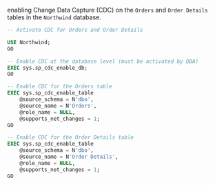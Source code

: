 enabling Change Data Capture (CDC) on the `Orders` and `Order Details` tables in the `Northwind` database.

```sql
-- Activate CDC for Orders and Order Details

USE Northwind;
GO

-- Enable CDC at the database level (must be activated by DBA)
EXEC sys.sp_cdc_enable_db;
GO

-- Enable CDC for the Orders table
EXEC sys.sp_cdc_enable_table 
    @source_schema = N'dbo',
    @source_name = N'Orders',
    @role_name = NULL,
    @supports_net_changes = 1;
GO

-- Enable CDC for the Order Details table
EXEC sys.sp_cdc_enable_table 
    @source_schema = N'dbo',
    @source_name = N'Order Details',
    @role_name = NULL,
    @supports_net_changes = 1;
GO
```
